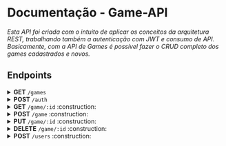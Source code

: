 # Documentação - Game-API

_Esta API foi criada com o intuito de aplicar os conceitos da arquitetura REST, trabalhando também a autenticação com JWT e consumo de API. Basicamente, com a API de Games é possível fazer o CRUD completo dos games cadastrados e novos._

## Endpoints

<details>
<summary> <strong>GET</strong> <code>/games</code></summary>
<br>
Esse endpoint é responsável por retornar a listagem de todos os games cadastrados no banco de dados.

- #### Parâmetros

  Nenhum

- #### Respostas

  - #### 200 - OK!

    Caso essa resposta aconteça, você receberá a listagem de todos os games.

    Exemplo de resposta:

    ```
    [
        {
            "id": 4,
            "title": "Rocket League",
            "year": 2014,
            "price": 10,
            "createdAt": "2021-11-07T00:30:54.000Z",
            "updatedAt": "2021-11-07T00:30:54.000Z"
        },
        {
            "id": 5,
            "title": "Grand Theft Auto V",
            "year": 2014,
            "price": 120,
            "createdAt": "2021-11-07T00:31:25.000Z",
            "updatedAt": "2021-11-07T00:31:25.000Z"
        },
        {
            "id": 6,
            "title": "Minecraft",
            "year": 2010,
            "price": 49,
            "createdAt": "2021-11-07T00:31:38.000Z",
            "updatedAt": "2021-11-07T00:31:38.000Z"
        }
    ]
    ```

  - #### 401 - Falha na autenticação!

    Caso essa resposta aconteça, significa que ocorreu alguma falha durante o processo de autenticação da requisição.
    **Motivos:** Token inválido, Token expirado.

    Exemplo de resposta:

    ```
    {
        "err": "Token inválido!"
    }
    ```

  - #### 500 - Erro Interno!
         Caso essa resposta aconteça, significa que ocorreu alguma falha durante o processo de busca no banco de dados.
         **Motivos:** Problemas na query, problemas com o banco de dados.
         Exemplo de resposta:
         ```
         <!DOCTYPE html>
         <html lang="en">
          <head>
           <meta charset="utf-8">
           <title>Error</title>
         </head>
         <body>
           <pre>ReferenceError: ...
         ```
    </details>


<details>
<summary><strong>POST</strong> <code>/auth</code> </summary>
<br>
Esse endpoint é responsável por fazer a autenticação do usuário na API e retornar o token de autenticação ao usuário.

- #### Parâmetros

  **email:** e-mail do usuário cadastrado.

  **password:** senha do usuário cadastrado.

  Exemplo:

  ```
  {
      "email": "johndoe@email.com",
      "password": 123456
  }
  ```

- #### Respostas

  - #### OK! 200

    Caso essa resposta aconteça, você receberá o token de autenticação vinculado ao usuário informado na requisição, com esse token você poderá acessar os endpoints protegidos da API.

    Exemplo de resposta:

    ```
    {
        "token": "iBHJUHguyjFGJv6XVCJ9.abcdpZCI6MiwiZW1haWwiOiJhbmFAZW1haUGgcvjgVGfg2jrfuyjR5U76VBJHfur34LCJleH5MTh9"
    }
    ```

  - #### Falha na autenticação! 401

    Caso essa resposta aconteça, significa que ocorreu alguma falha durante o processo de autenticação da requisição.
    **Motivos:** E-mail ou senha incorretos.

    Exemplo de resposta:

    ```
    {
        "err": "E-mail ou senha incorretos!"
    }
    ```

  - #### Erro Interno! 500

        Caso essa resposta aconteça, significa que ocorreu alguma falha durante o processo de busca no banco de dados ou na assinatura do token.
        **Motivos:** Problemas na query, problemas com o banco de dados, problemas na assinatura do token JWT.

        Exemplo de resposta - Banco de dados:
        ```
        <!DOCTYPE html>
        <html lang="en">

        <head>
          <meta charset="utf-8">
          <title>Error</title>
        </head>
        <body>
          <pre>ReferenceError: ...
        ```

        Exemplo de resposta - Assinatura JWT:
        ```
        {
          err: "Ocorreu um erro interno"
        }
        ```

    </details>


<details>
<summary><strong>GET</strong> <code>/game/:id</code> :construction:</summary>
</details>
      
<details>
<summary><strong>POST</strong> <code>/game</code> :construction:</summary>
</details>
      
<details>
<summary><strong>PUT</strong> <code>/game/:id</code> :construction:</summary>
</details>
      
<details>
<summary><strong>DELETE</strong> <code>/game/:id</code> :construction:</summary>
</details>
       
<details>
<summary><strong>POST</strong> <code>/users</code> :construction:</summary>
</details>

